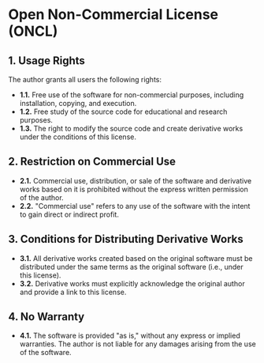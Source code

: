 # Open Non-Commercial License (ONCL)

## 1. Usage Rights

The author grants all users the following rights:

- **1.1.** Free use of the software for non-commercial purposes, including installation, copying, and execution.
- **1.2.** Free study of the source code for educational and research purposes.
- **1.3.** The right to modify the source code and create derivative works under the conditions of this license.

## 2. Restriction on Commercial Use

- **2.1.** Commercial use, distribution, or sale of the software and derivative works based on it is prohibited without the express written permission of the author.
- **2.2.** "Commercial use" refers to any use of the software with the intent to gain direct or indirect profit.

## 3. Conditions for Distributing Derivative Works

- **3.1.** All derivative works created based on the original software must be distributed under the same terms as the original software (i.e., under this license).
- **3.2.** Derivative works must explicitly acknowledge the original author and provide a link to this license.

## 4. No Warranty

- **4.1.** The software is provided "as is," without any express or implied warranties. The author is not liable for any damages arising from the use of the software.
